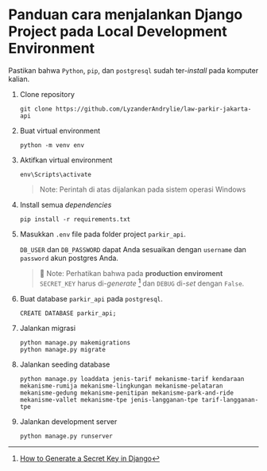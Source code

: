 # Panduan cara menjalankan Django Project pada Local Development Environment

Pastikan bahwa `Python`, `pip`, dan `postgresql` sudah ter-*install* pada komputer kalian.

1. Clone repository

    ```shell
    git clone https://github.com/LyzanderAndrylie/law-parkir-jakarta-api
    ```

2. Buat virtual environment

    ```shell
    python -m venv env
    ```

3. Aktifkan virtual environment

    ```shell
    env\Scripts\activate
    ```

    > Note: Perintah di atas dijalankan pada sistem operasi Windows

4. Install semua *dependencies*

    ```shell
    pip install -r requirements.txt
    ```

5. Masukkan `.env` file pada folder project `parkir_api`.

    `DB_USER` dan `DB_PASSWORD` dapat Anda sesuaikan dengan `username` dan `password` akun postgres Anda.

    > :memo: Note: Perhatikan bahwa pada **production enviroment** `SECRET_KEY` harus di-*generate* [^1] dan `DEBUG` di-*set* dengan `False`.

6. Buat database `parkir_api` pada `postgresql`.

    ```postgresql
    CREATE DATABASE parkir_api;
    ```

7. Jalankan migrasi

    ```shell
    python manage.py makemigrations
    python manage.py migrate
    ```

8. Jalankan seeding database

    ```shell
    python manage.py loaddata jenis-tarif mekanisme-tarif kendaraan mekanisme-rumija mekanisme-lingkungan mekanisme-pelataran mekanisme-gedung mekanisme-penitipan mekanisme-park-and-ride mekanisme-vallet mekanisme-tpe jenis-langganan-tpe tarif-langganan-tpe
    ```

9. Jalankan development server

    ```shell
    python manage.py runserver
    ```

[^1]: [How to Generate a Secret Key in Django](https://codinggear.blog/django-generate-secret-key/#:~:text=Secret%20Key%20Safe-,What%20is%20a%20Django%20secret%20key%3F,of%20our%20hashes%20and%20tokens.)